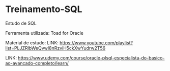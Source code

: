 # Treinamento-SQL
Estudo de SQL

Ferramenta utilizada:
Toad for Oracle

Material de estudo:
LINK: https://www.youtube.com/playlist?list=PLJZRlbWeQvwI8nRzviH5ckXwYudrw2T56

LINK: https://www.udemy.com/course/oracle-plsql-especialista-do-basico-ao-avancado-completo/learn/
